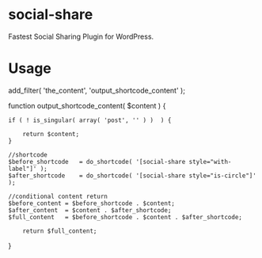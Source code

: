 # social-share
Fastest Social Sharing Plugin for WordPress.

# Usage

add_filter( 'the_content', 'output_shortcode_content' );

function output_shortcode_content( $content ) {


	if ( ! is_singular( array( 'post', '' ) )  ) {

		return $content;
	}

	//shortcode
	$before_shortcode	= do_shortcode( '[social-share style="with-label"]' );
	$after_shortcode 	= do_shortcode( '[social-share style="is-circle"]' );

	//conditional content return
	$before_content = $before_shortcode . $content;
	$after_content 	= $content . $after_shortcode;
	$full_content 	= $before_shortcode . $content . $after_shortcode;

		return $full_content;
}

